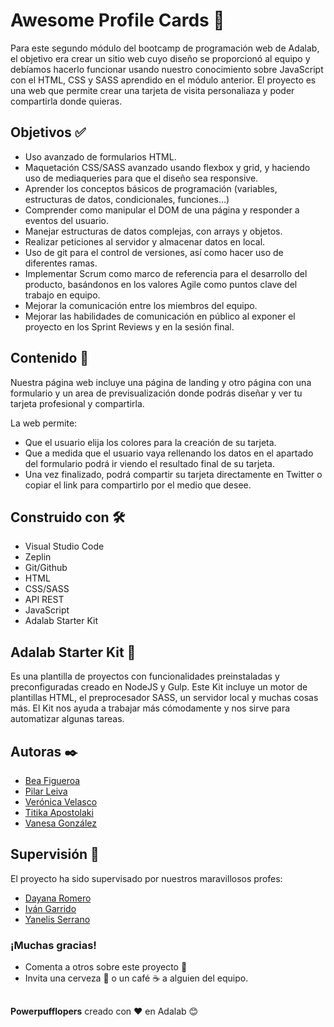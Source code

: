 # Awesome Profile Cards 📇

Para este segundo módulo del bootcamp de programación web de Adalab, el objetivo era crear un sitio web cuyo diseño se proporcionó al equipo y debíamos hacerlo funcionar usando nuestro conocimiento sobre JavaScript con el HTML, CSS y SASS aprendido en el módulo anterior. El proyecto es una web que permite crear una tarjeta de visita personaliaza y poder compartirla donde quieras.

## Objetivos ✅

- Uso avanzado de formularios HTML.
- Maquetación CSS/SASS avanzado usando flexbox y grid, y haciendo uso de mediaqueries para que el diseño sea responsive.
- Aprender los conceptos básicos de programación (variables, estructuras de datos, condicionales, funciones...)
- Comprender como manipular el DOM de una página y responder a eventos del usuario.
- Manejar estructuras de datos complejas, con arrays y objetos.
- Realizar peticiones al servidor y almacenar datos en local.
- Uso de git para el control de versiones, así como hacer uso de diferentes ramas.
- Implementar Scrum como marco de referencia para el desarrollo del producto, basándonos en los valores Agile como puntos clave del trabajo en equipo.
- Mejorar la comunicación entre los miembros del equipo.
- Mejorar las habilidades de comunicación en público al exponer el proyecto en los Sprint Reviews y en la sesión final.

## Contenido 📖

Nuestra página web incluye una página de landing y otro página con una formulario y un area de previsualización donde podrás diseñar y ver tu tarjeta profesional y compartirla.

La web permite:

- Que el usuario elija los colores para la creación de su tarjeta.
- Que a medida que el usuario vaya rellenando los datos en el apartado del formulario podrá ir viendo el resultado final de su tarjeta.
- Una vez finalizado, podrá compartir su tarjeta directamente en Twitter o copiar el link para compartirlo por el medio que desee.

## Construido con 🛠️

- Visual Studio Code
- Zeplin
- Git/Github
- HTML
- CSS/SASS
- API REST
- JavaScript
- Adalab Starter Kit

## Adalab Starter Kit 🧭

Es una plantilla de proyectos con funcionalidades preinstaladas y preconfiguradas creado en NodeJS y Gulp. Este Kit incluye un motor de plantillas HTML, el preprocesador SASS, un servidor local y muchas cosas más. El Kit nos ayuda a trabajar más cómodamente y nos sirve para automatizar algunas tareas.

## Autoras ✒️

- [Bea Figueroa](https://github.com/beafig)
- [Pilar Leiva](https://github.com/Pilarleizq)
- [Verónica Velasco](https://github.com/veronicavjones)
- [Titika Apostolaki](https://github.com/ttkapostol)
- [Vanesa González](https://github.com/VanesaGR)

## Supervisión 🔎

El proyecto ha sido supervisado por nuestros maravillosos profes:

- [Dayana Romero](https://github.com/dayanare)
- [Iván Garrido](https://github.com/igarrido-adalab)
- [Yanelis Serrano](https://github.com/ytaylordev)

### ¡Muchas gracias!

- Comenta a otros sobre este proyecto 📢
- Invita una cerveza 🍺 o un café ☕ a alguien del equipo.

##

**Powerpufflopers** creado con ❤️ en Adalab 😊
